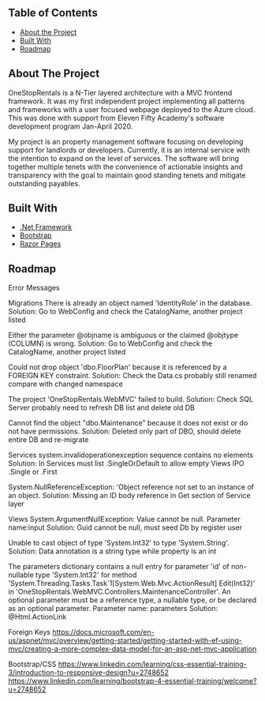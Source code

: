 <!-- TABLE OF CONTENTS -->
## Table of Contents

* [About the Project](#about-the-project)
* [Built With](#built-with)
* [Roadmap](#roadmap)


<!-- ABOUT THE PROJECT -->
## About The Project

OneStopRentals is a N-Tier layered architecture with a MVC frontend framework. It was my first independent project implementing all patterns and frameworks with a user focused webpage deployed to the Azure cloud. This was done with support from Eleven Fifty Academy's software development program Jan-April 2020.

My project is an property management software focusing on developing support for landlords or developers. Currently, it is an internal service with the intention to expand on the level of services. The software will bring together multiple tenets with the convenience of actionable insights and transparency with the goal to maintain good standing tenets and mitigate outstanding payables. 



## Built With

* [.Net Framework]()
* [Bootstrap]()
* [Razor Pages]()


## Roadmap

Error Messages

Migrations
There is already an object named 'IdentityRole' in the database.
Solution: Go to WebConfig and check the CatalogName, another project listed

Either the parameter @objname is ambiguous or the claimed @objtype (COLUMN) is wrong.
Solution: Go to WebConfig and check the CatalogName, another project listed

Could not drop object 'dbo.FloorPlan' because it is referenced by a FOREIGN KEY constraint.
Solution: Check the Data.cs probably still renamed compare with changed namespace 

The project 'OneStopRentals.WebMVC' failed to build.
Solution: Check SQL Server probably need to refresh DB list and delete old DB

Cannot find the object "dbo.Maintenance" because it does not exist or do not have permissions.
Solution: Deleted only part of DBO, should delete entire DB and re-migrate


Services
system.invalidoperationexception sequence contains no elements
Solution: In Services must list .SingleOrDefault to allow empty Views IPO .Single or .First

System.NullReferenceException: 'Object reference not set to an instance of an object.
Solution: Missing an ID body reference in Get section of Service layer


Views
System.ArgumentNullException: Value cannot be null. Parameter name:input
Solution: Guid cannot be null, must seed Db by register user

Unable to cast object of type 'System.Int32' to type 'System.String'.
Solution: Data annotation is a string type while property is an int

The parameters dictionary contains a null entry for parameter 'id' of non-nullable type 'System.Int32' for method 'System.Threading.Tasks.Task`1[System.Web.Mvc.ActionResult] Edit(Int32)' in 'OneStopRentals.WebMVC.Controllers.MaintenanceController'. An optional parameter must be a reference type, a nullable type, or be declared as an optional parameter.
Parameter name: parameters
Solution: @Html.ActionLink

Foreign Keys
https://docs.microsoft.com/en-us/aspnet/mvc/overview/getting-started/getting-started-with-ef-using-mvc/creating-a-more-complex-data-model-for-an-asp-net-mvc-application

Bootstrap/CSS
https://www.linkedin.com/learning/css-essential-training-3/introduction-to-responsive-design?u=2748652
https://www.linkedin.com/learning/bootstrap-4-essential-training/welcome?u=2748652
